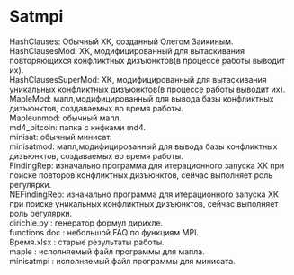 # Satmpi

HashClauses: Обычный ХК, созданный Олегом Заикиным.  
HashСlausesMod: ХК, модифицированный для вытаскивания повторяющихся конфликтных дизъюнктов(в процессе работы выводит их).  
HashСlausesSuperMod: ХК, модифицированный для вытаскивания уникальных конфликтных дизъюнктов(в процессе работы выводит их).  
MapleMod: мапл,модифицированный для вывода базы конфликтных дизъюнктов, создаваемых во время работы.  
Mapleunmod: обычный мапл.  
md4_bitcoin: папка с кнфками md4.  
minisat: обычный минисат.  
minisatmod: мапл,модифицированный для вывода базы конфликтных дизъюнктов, создаваемых во время работы.  
FindingRep: изначально программа для итерационного запуска ХК при поиске повторов конфликтных дизъюнктов, сейчас выполняет роль регулярки.  
NEFindingRep: изначально программа для итерационного запуска ХК при поиске уникальных конфликтных дизъюнктов, сейчас выполняет роль регулярки.  
dirichle.py : генератор формул дирихле.  
functions.doc : небольшой FAQ по функциям MPI.  
Время.xlsx : старые результаты работы.  
maple : исполняемый файл программы для мапла.  
minisatmpi : исполняемый файл программы для минисата.  
